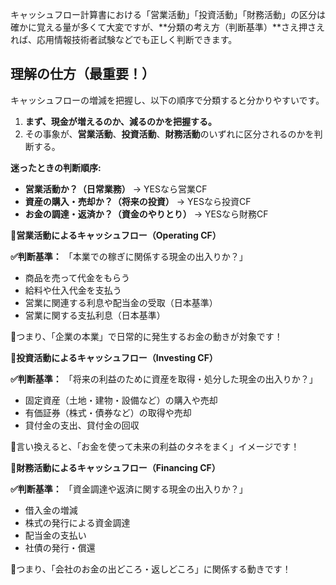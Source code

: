 キャッシュフロー計算書における「営業活動」「投資活動」「財務活動」の区分は確かに覚える量が多くて大変ですが、**分類の考え方（判断基準）**さえ押さえれば、応用情報技術者試験などでも正しく判断できます。

## 理解の仕方（最重要！）

キャッシュフローの増減を把握し、以下の順序で分類すると分かりやすいです。

1.  **まず、現金が増えるのか、減るのかを把握する。**
2.  その事象が、**営業活動**、**投資活動**、**財務活動**のいずれに区分されるのかを判断する。

**迷ったときの判断順序:**

*   **営業活動か？（日常業務）** → YESなら営業CF
*   **資産の購入・売却か？（将来の投資）** → YESなら投資CF
*   **お金の調達・返済か？（資金のやりとり）** → YESなら財務CF

**🔹営業活動によるキャッシュフロー（Operating CF）**

**✅判断基準：**
「本業での稼ぎに関係する現金の出入りか？」

- 商品を売って代金をもらう
- 給料や仕入代金を支払う
- 営業に関連する利息や配当金の受取（日本基準）
- 営業に関する支払利息（日本基準）

🎯つまり、「企業の本業」で日常的に発生するお金の動きが対象です！

**🔹投資活動によるキャッシュフロー（Investing CF）**

**✅判断基準：**
「将来の利益のために資産を取得・処分した現金の出入りか？」

- 固定資産（土地・建物・設備など）の購入や売却
- 有価証券（株式・債券など）の取得や売却
- 貸付金の支出、貸付金の回収

🎯言い換えると、「お金を使って未来の利益のタネをまく」イメージです！

**🔹財務活動によるキャッシュフロー（Financing CF）**

**✅判断基準：**
「資金調達や返済に関する現金の出入りか？」

- 借入金の増減
- 株式の発行による資金調達
- 配当金の支払い
- 社債の発行・償還

🎯つまり、「会社のお金の出どころ・返しどころ」に関係する動きです！
